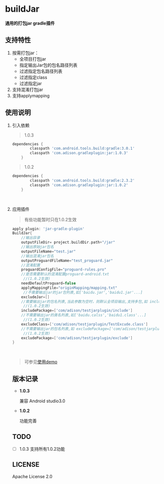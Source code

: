 # buildJar
**通用的打包jar gradle插件**

## 支持特性

1. 按需打包jar：
   * 全项目打包jar
   * 指定输出Jar包的包名路径列表
   * 过滤指定包名路径列表
   * 过滤指定class
   * 过滤指定jar
2. 支持混淆打包jar
3. 支持applymapping

## 使用说明

1. 引入依赖

   > 1.0.3

   ```groovy
   dependencies {
           classpath 'com.android.tools.build:gradle:3.0.1'
           classpath 'com.adison.gradleplugin:jar:1.0.3'
       }
   ```
      > 1.0.2

   ```groovy
   dependencies {
           classpath 'com.android.tools.build:gradle:2.3.2'
           classpath 'com.adison.gradleplugin:jar:1.0.2'
       }
   ```

   ​

2. 应用插件

   > 有些功能暂时只在1.0.2生效

   ```groovy
   apply plugin: 'jar-gradle-plugin'
   BuildJar{
       //输出目录
       outputFileDir= project.buildDir.path+"/jar"
       //输出原始jar包名
       outputFileName="test.jar"
       //输出混淆jar包名
       outputProguardFileName="test_proguard.jar"
       //混淆配置
       proguardConfigFile="proguard-rules.pro"
       //是否需要默认的混淆配置proguard-android.txt
     	//(1.0.2生效)
       needDefaultProguard=false
       applyMappingFile="originMapping/mapping.txt"
        //不需要输出jar的jar包列表,如['baidu.jar','baidu1.jar'...]
       excludeJar=[]
       //需要输出jar的包名列表,当此参数为空时，则默认全项目输出,支持多包,如 includePackage=['com/adison/testjarplugin/include','com/adison/testjarplugin/include1'...]
     	//(1.0.2生效)
       includePackage=['com/adison/testjarplugin/include']
       //不需要输出jar的类名列表,如['baidu.calss','baidu1.class'...]
     	//(1.0.2生效)
       excludeClass=['com/adison/testjarplugin/TestExcude.class']
       //不需要输出jar的包名列表,如 excludePackage=['com/adison/testjarplugin/exclude','com/adison/testjarplugin/exclude1'...]
     	//(1.0.2生效)
       excludePackage=['com/adison/testjarplugin/exclude']
   }
   ```

   ​

   > 可参见[使用demo](https://github.com/adisonhyh/TestJarPlugin/)

   ## 版本记录

   - **1.0.3**

     兼容 Android studio3.0

   - **1.0.2**

     功能完善

   ## TODO

   - [ ] 1.0.3 支持所有1.0.2功能


   ## LICENSE

   Apache License 2.0

   ​